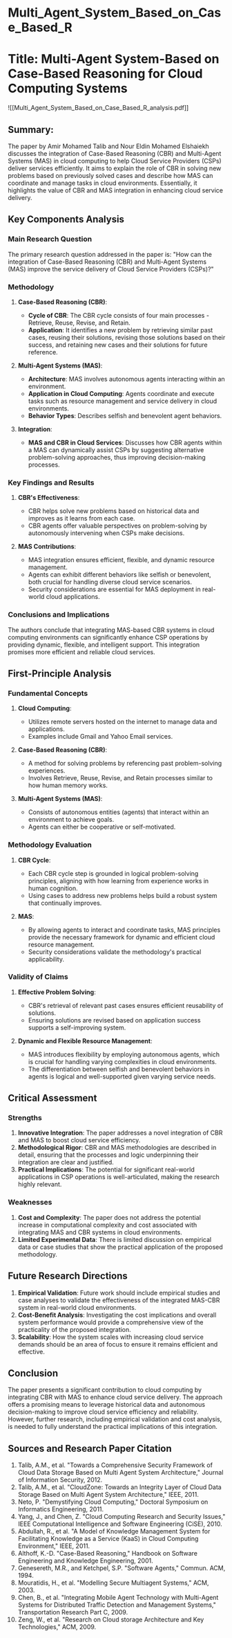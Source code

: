 # Multi_Agent_System_Based_on_Case_Based_R

# Title: Multi-Agent System-Based on Case-Based Reasoning for Cloud Computing Systems
![[Multi_Agent_System_Based_on_Case_Based_R_analysis.pdf]]

## Summary:
The paper by Amir Mohamed Talib and Nour Eldin Mohamed Elshaiekh discusses the integration of Case-Based Reasoning (CBR) and Multi-Agent Systems (MAS) in cloud computing to help Cloud Service Providers (CSPs) deliver services efficiently. It aims to explain the role of CBR in solving new problems based on previously solved cases and describe how MAS can coordinate and manage tasks in cloud environments. Essentially, it highlights the value of CBR and MAS integration in enhancing cloud service delivery.

## Key Components Analysis

### Main Research Question
The primary research question addressed in the paper is: "How can the integration of Case-Based Reasoning (CBR) and Multi-Agent Systems (MAS) improve the service delivery of Cloud Service Providers (CSPs)?"

### Methodology

1. **Case-Based Reasoning (CBR)**:
   - **Cycle of CBR**: The CBR cycle consists of four main processes - Retrieve, Reuse, Revise, and Retain. 
   - **Application**: It identifies a new problem by retrieving similar past cases, reusing their solutions, revising those solutions based on their success, and retaining new cases and their solutions for future reference.

2. **Multi-Agent Systems (MAS)**:
   - **Architecture**: MAS involves autonomous agents interacting within an environment.
   - **Application in Cloud Computing**: Agents coordinate and execute tasks such as resource management and service delivery in cloud environments.
   - **Behavior Types**: Describes selfish and benevolent agent behaviors.

3. **Integration**:
   - **MAS and CBR in Cloud Services**: Discusses how CBR agents within a MAS can dynamically assist CSPs by suggesting alternative problem-solving approaches, thus improving decision-making processes.

### Key Findings and Results

1. **CBR's Effectiveness**:
   - CBR helps solve new problems based on historical data and improves as it learns from each case.
   - CBR agents offer valuable perspectives on problem-solving by autonomously intervening when CSPs make decisions.

2. **MAS Contributions**:
   - MAS integration ensures efficient, flexible, and dynamic resource management.
   - Agents can exhibit different behaviors like selfish or benevolent, both crucial for handling diverse cloud service scenarios.
   - Security considerations are essential for MAS deployment in real-world cloud applications.

### Conclusions and Implications

The authors conclude that integrating MAS-based CBR systems in cloud computing environments can significantly enhance CSP operations by providing dynamic, flexible, and intelligent support. This integration promises more efficient and reliable cloud services.

## First-Principle Analysis

### Fundamental Concepts

1. **Cloud Computing**:
   - Utilizes remote servers hosted on the internet to manage data and applications.
   - Examples include Gmail and Yahoo Email services.

2. **Case-Based Reasoning (CBR)**:
   - A method for solving problems by referencing past problem-solving experiences.
   - Involves Retrieve, Reuse, Revise, and Retain processes similar to how human memory works.

3. **Multi-Agent Systems (MAS)**:
   - Consists of autonomous entities (agents) that interact within an environment to achieve goals.
   - Agents can either be cooperative or self-motivated.

### Methodology Evaluation

1. **CBR Cycle**:
   - Each CBR cycle step is grounded in logical problem-solving principles, aligning with how learning from experience works in human cognition.
   - Using cases to address new problems helps build a robust system that continually improves.

2. **MAS**:
   - By allowing agents to interact and coordinate tasks, MAS principles provide the necessary framework for dynamic and efficient cloud resource management.
   - Security considerations validate the methodology's practical applicability.

### Validity of Claims

1. **Effective Problem Solving**:
   - CBR's retrieval of relevant past cases ensures efficient reusability of solutions.
   - Ensuring solutions are revised based on application success supports a self-improving system.

2. **Dynamic and Flexible Resource Management**:
   - MAS introduces flexibility by employing autonomous agents, which is crucial for handling varying complexities in cloud environments.
   - The differentiation between selfish and benevolent behaviors in agents is logical and well-supported given varying service needs.

## Critical Assessment

### Strengths

1. **Innovative Integration**: The paper addresses a novel integration of CBR and MAS to boost cloud service efficiency.
2. **Methodological Rigor**: CBR and MAS methodologies are described in detail, ensuring that the processes and logic underpinning their integration are clear and justified.
3. **Practical Implications**: The potential for significant real-world applications in CSP operations is well-articulated, making the research highly relevant.

### Weaknesses

1. **Cost and Complexity**: The paper does not address the potential increase in computational complexity and cost associated with integrating MAS and CBR systems in cloud environments.
2. **Limited Experimental Data**: There is limited discussion on empirical data or case studies that show the practical application of the proposed methodology.

## Future Research Directions

1. **Empirical Validation**: Future work should include empirical studies and case analyses to validate the effectiveness of the integrated MAS-CBR system in real-world cloud environments.
2. **Cost-Benefit Analysis**: Investigating the cost implications and overall system performance would provide a comprehensive view of the practicality of the proposed integration.
3. **Scalability**: How the system scales with increasing cloud service demands should be an area of focus to ensure it remains efficient and effective.

## Conclusion

The paper presents a significant contribution to cloud computing by integrating CBR with MAS to enhance cloud service delivery. The approach offers a promising means to leverage historical data and autonomous decision-making to improve cloud service efficiency and reliability. However, further research, including empirical validation and cost analysis, is needed to fully understand the practical implications of this integration.

## Sources and Research Paper Citation

1. Talib, A.M., et al. "Towards a Comprehensive Security Framework of Cloud Data Storage Based on Multi Agent System Architecture," Journal of Information Security, 2012.
2. Talib, A.M., et al. "CloudZone: Towards an Integrity Layer of Cloud Data Storage Based on Multi Agent System Architecture," IEEE, 2011.
3. Neto, P. "Demystifying Cloud Computing," Doctoral Symposium on Informatics Engineering, 2011.
4. Yang, J., and Chen, Z. "Cloud Computing Research and Security Issues," IEEE Computational Intelligence and Software Engineering (CiSE), 2010.
5. Abdullah, R., et al. "A Model of Knowledge Management System for Facilitating Knowledge as a Service (KaaS) in Cloud Computing Environment," IEEE, 2011.
6. Althoff, K.-D. "Case-Based Reasoning," Handbook on Software Engineering and Knowledge Engineering, 2001.
7. Genesereth, M.R., and Ketchpel, S.P. "Software Agents," Commun. ACM, 1994.
8. Mouratidis, H., et al. "Modelling Secure Multiagent Systems," ACM, 2003.
9. Chen, B., et al. "Integrating Mobile Agent Technology with Multi-Agent Systems for Distributed Traffic Detection and Management Systems," Transportation Research Part C, 2009.
10. Zeng, W., et al. "Research on Cloud storage Architecture and Key Technologies," ACM, 2009.